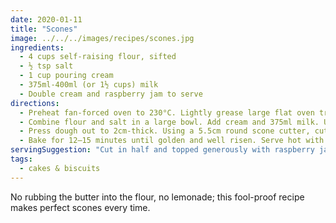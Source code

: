 ```yaml
---
date: 2020-01-11
title: "Scones"
image: ../../../images/recipes/scones.jpg
ingredients:
  - 4 cups self-raising flour, sifted
  - ½ tsp salt
  - 1 cup pouring cream
  - 375ml-400ml (or 1½ cups) milk
  - Double cream and raspberry jam to serve
directions:
  - Preheat fan-forced oven to 230°C. Lightly grease large flat oven tray.
  - Combine flour and salt in a large bowl. Add cream and 375ml milk. Use a flat-bladed knife to stir to a soft dough adding more milk if necessary. Turn onto a lightly floured surface and knead gently until dough comes together.
  - Press dough out to 2cm-thick. Using a 5.5cm round scone cutter, cut as many scones from dough as possible. Press dough scraps together gently, rolling it 2.5cm-thick and cut more scones. Repeat rolling the dough 5mm thicker each time until you have used all the dough. Place onto tray just touching each other.
  - Bake for 12–15 minutes until golden and well risen. Serve hot with cream and jam.
servingSuggestion: "Cut in half and topped generously with raspberry jam and whipped thickened cream."
tags:
  - cakes & biscuits
---
```


No rubbing the butter into the flour, no lemonade; this fool-proof recipe makes perfect scones every time.
